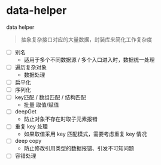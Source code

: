# data-helper

data helper

> 抽象复杂接口对应的大量数据，封装库来简化工作复杂度

* [ ] 别名
    * 适用于多个不同数据源 / 多个入口进入时，数据统一处理
* [ ] 遍历复杂对象
    * 数据处理
* [ ] 扁平化
* [ ] 序列化 
* [ ] key匹配 / 数组匹配 / 结构匹配
    * 批量 取值/赋值
* [ ] deepGet
    * 防止对象不存在时取子元素报错
* [ ] 重复 key 处理
    * 如果取值采用 key 匹配模式，需要考虑重复 key 情况
* [ ] deep copy
    * 防止修改引用类型的数据报错、引发不可知问题
* [ ] 容错处理
